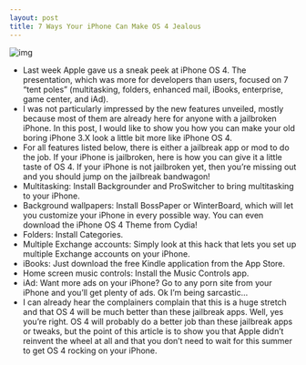 ```yaml
---
layout: post
title: 7 Ways Your iPhone Can Make OS 4 Jealous
---
```

![img](http://media.idownloadblog.com/wp-content/uploads/2010/04/make-os-4-jealous.jpg)
* Last week Apple gave us a sneak peek at iPhone OS 4. The presentation, which was more for developers than users, focused on 7 “tent poles” (multitasking, folders, enhanced mail, iBooks, enterprise, game center, and iAd).
* I was not particularly impressed by the new features unveiled, mostly because most of them are already here for anyone with a jailbroken iPhone. In this post, I would like to show you how you can make your old boring iPhone 3.X look a little bit more like iPhone OS 4.
* For all features listed below, there is either a jailbreak app or mod to do the job. If your iPhone is jailbroken, here is how you can give it a little taste of OS 4. If your iPhone is not jailbroken yet, then you’re missing out and you should jump on the jailbreak bandwagon!
* Multitasking: Install Backgrounder and ProSwitcher to bring multitasking to your iPhone.
* Background wallpapers: Install BossPaper or WinterBoard, which will let you customize your iPhone in every possible way. You can even download the iPhone OS 4 Theme from Cydia!
* Folders: Install Categories.
* Multiple Exchange accounts: Simply look at this hack that lets you set up multiple Exchange accounts on your iPhone.
* iBooks: Just download the free Kindle application from the App Store.
* Home screen music controls: Install the Music Controls app.
* iAd: Want more ads on your iPhone? Go to any porn site from your iPhone and you’ll get plenty of ads. Ok I’m being sarcastic…
* I can already hear the complainers complain that this is a huge stretch and that OS 4 will be much better than these jailbreak apps. Well, yes you’re right. OS 4 will probably do a better job than these jailbreak apps or tweaks, but the point of this article is to show you that Apple didn’t reinvent the wheel at all and that you don’t need to wait for this summer to get OS 4 rocking on your iPhone.


